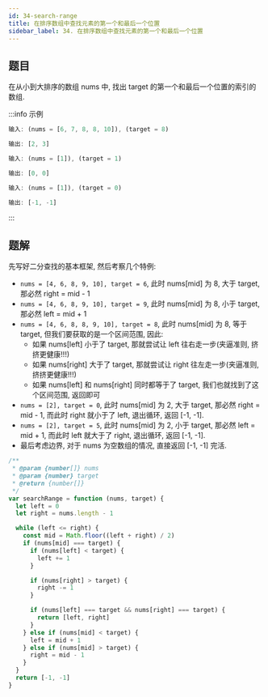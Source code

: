 ```yaml
---
id: 34-search-range
title: 在排序数组中查找元素的第一个和最后一个位置
sidebar_label: 34. 在排序数组中查找元素的第一个和最后一个位置
---
```


## 题目

在从小到大排序的数组 nums 中, 找出 target 的第一个和最后一个位置的索引的数组.

:::info 示例

```ts
输入: (nums = [6, 7, 8, 8, 10]), (target = 8)

输出: [2, 3]
```

```ts
输入: (nums = [1]), (target = 1)

输出: [0, 0]
```

```ts
输入: (nums = [1]), (target = 0)

输出: [-1, -1]
```

:::

## 题解

先写好二分查找的基本框架, 然后考察几个特例:

- `nums = [4, 6, 8, 9, 10], target = 6`, 此时 nums[mid] 为 8, 大于 target, 那必然 right = mid - 1
- `nums = [4, 6, 8, 9, 10], target = 9`, 此时 nums[mid] 为 8, 小于 target, 那必然 left = mid + 1
- `nums = [4, 6, 8, 8, 9, 10], target = 8`, 此时 nums[mid] 为 8, 等于 target, 但我们要获取的是一个区间范围, 因此:
  - 如果 nums[left] 小于了 target, 那就尝试让 left 往右走一步(夹逼准则, 挤挤更健康!!!)
  - 如果 nums[right] 大于了 target, 那就尝试让 right 往左走一步(夹逼准则, 挤挤更健康!!!)
  - 如果 nums[left] 和 nums[right] 同时都等于了 target, 我们也就找到了这个区间范围, 返回即可
- `nums = [2], target = 0`, 此时 nums[mid] 为 2, 大于 target, 那必然 right = mid - 1, 而此时 right 就小于了 left, 退出循环, 返回 [-1, -1].
- `nums = [2], target = 5`, 此时 nums[mid] 为 2, 小于 target, 那必然 left = mid + 1, 而此时 left 就大于了 right, 退出循环, 返回 [-1, -1].
- 最后考虑边界, 对于 nums 为空数组的情况, 直接返回 [-1, -1] 完活.

```ts
/**
 * @param {number[]} nums
 * @param {number} target
 * @return {number[]}
 */
var searchRange = function (nums, target) {
  let left = 0
  let right = nums.length - 1

  while (left <= right) {
    const mid = Math.floor((left + right) / 2)
    if (nums[mid] === target) {
      if (nums[left] < target) {
        left += 1
      }

      if (nums[right] > target) {
        right -= 1
      }

      if (nums[left] === target && nums[right] === target) {
        return [left, right]
      }
    } else if (nums[mid] < target) {
      left = mid + 1
    } else if (nums[mid] > target) {
      right = mid - 1
    }
  }
  return [-1, -1]
}
```
